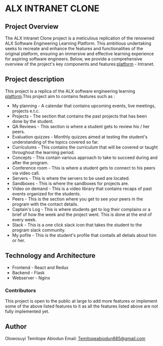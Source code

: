 # ALX INTRANET CLONE

## Project Overview

The ALX Intranet Clone project is a meticulous replication of the renowned ALX Software Engineering Learning Platform. This ambitious undertaking seeks to recreate and enhance the features and functionalities of the original platform, ensuring an immersive and effective learning experience for aspiring software engineers. Below, we provide a comprehensive overview of the project's key components and features:[platform](https://intranet.alxswe.com/) - Intranet.

## Project description

This project is a replica of the ALX software engineering learning [platform](https://intranet.alxswe.com/).This project aim to contains features such as :

* My planning - A calendar that contains upcoming events, live meetings, projects e.t.c.
* Projects - The section that contains the past projects that has been done by the student.
* QA Reviews - This section is where a student gets to review his / her peers.
* Evaluation quizzes - Monthly quizzes aimed at testing the student's understanding of the topics covered so far.
* Curriculums - This contains the curriculum that will be covered or taught throughout the learning period.
* Concepts - This contain various approach to take to succeed during and after the program.
* Conference room - This is where a student gets to connect to his peers via video call.
* Servers - This is where the servers to be used are located.
* Sandboxes - This is where the sandboxes for projects are.
* Video on demand - This is a video library that contains  recaps of past events organized for the students.
* Peers - This is the section where you get to see your peers in the program with the contact details.
* Captain's Log - This is where students get to log their complains or a brief of how the week and the project went. This is done at the end of every week.
* Slack - This is a one click slack icon that takes the student to the program slack community.
* My pofile - This is the student's profile that contails all detials about him or her.
## Technology and Architecture
* Frontend - React and Redux
* Backend - Flask
* Webserver - Nginx
### Contributors
This project is open to the public at large to add more features or implement some of the above listed features to it as all the features listed above are not fully implemented yet.
## Author
Olowosuyi Temitope Abiodun
Email: Temitopeabiodun685@gmail.com
